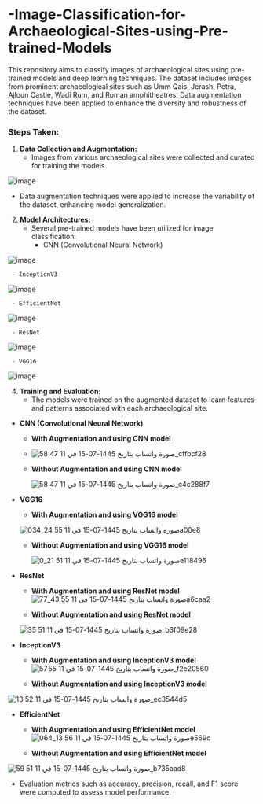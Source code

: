 # -Image-Classification-for-Archaeological-Sites-using-Pre-trained-Models
This repository aims to classify images of archaeological sites using pre-trained models and deep learning techniques. The dataset includes images from prominent archaeological sites such as Umm Qais, Jerash, Petra, Ajloun Castle, Wadi Rum, and Roman amphitheatres. Data augmentation techniques have been applied to enhance the diversity and robustness of the dataset.

### Steps Taken:

1. **Data Collection and Augmentation:**
   - Images from various archaeological sites were collected and curated for training the models.
     
![image](https://github.com/IbrahimAljarrah/-Image-Classification-for-Archaeological-Sites-using-Pre-trained-Models/assets/49195935/4d344d75-91b5-44db-b24b-d1cbde211ac9)

     
   - Data augmentation techniques were applied to increase the variability of the dataset, enhancing model generalization.

2. **Model Architectures:**
   - Several pre-trained models have been utilized for image classification:
     - CNN (Convolutional Neural Network)

![image](https://github.com/IbrahimAljarrah/-Image-Classification-for-Archaeological-Sites-using-Pre-trained-Models/assets/49195935/400e83db-b016-4b3b-b6b0-69ec0c8aa286)

     - InceptionV3
    
![image](https://github.com/IbrahimAljarrah/-Image-Classification-for-Archaeological-Sites-using-Pre-trained-Models/assets/49195935/a6578812-a9d9-43f6-9a3a-dc88e907d40b)

     - EfficientNet
    
![image](https://github.com/IbrahimAljarrah/-Image-Classification-for-Archaeological-Sites-using-Pre-trained-Models/assets/49195935/6c8a3b10-16f5-4b28-b7e5-3dda3f1d993a)

     - ResNet
    
   ![image](https://github.com/IbrahimAljarrah/-Image-Classification-for-Archaeological-Sites-using-Pre-trained-Models/assets/49195935/07e42645-e2ad-48d8-9c5b-e7afa821c72a)

     - VGG16
    
![image](https://github.com/IbrahimAljarrah/-Image-Classification-for-Archaeological-Sites-using-Pre-trained-Models/assets/49195935/34b4c4eb-06d9-4dfc-8e5f-e2d7e4d279ec)


4. **Training and Evaluation:**
   - The models were trained on the augmented dataset to learn features and patterns associated with each archaeological site.
  
- **CNN (Convolutional Neural Network)**
   - **With Augmentation and using CNN model**
     
    - ![صورة واتساب بتاريخ 1445-07-15 في 11 47 58_cffbcf28](https://github.com/IbrahimAljarrah/-Image-Classification-for-Archaeological-Sites-using-Pre-trained-Models/assets/49195935/617617f6-727c-446d-a011-1e7414aba656)
   
   - **Without Augmentation and using CNN model**
     
     ![صورة واتساب بتاريخ 1445-07-15 في 11 47 58_c4c288f7](https://github.com/IbrahimAljarrah/-Image-Classification-for-Archaeological-Sites-using-Pre-trained-Models/assets/49195935/bb53f436-7c9c-4643-9385-33fede3bdcc7)            
- **VGG16**
   - **With Augmentation and using VGG16 model**
   
   ![صورة واتساب بتاريخ 1445-07-15 في 11 55 24_034a00e8](https://github.com/IbrahimAljarrah/-Image-Classification-for-Archaeological-Sites-using-Pre-trained-Models/assets/49195935/aa36f493-9934-4033-9302-a76ddd0c98a9)   
   
   - **Without Augmentation and using VGG16 model**
   
     ![صورة واتساب بتاريخ 1445-07-15 في 11 51 21_0e118496](https://github.com/IbrahimAljarrah/-Image-Classification-for-Archaeological-Sites-using-Pre-trained-Models/assets/49195935/e999643e-68ef-41e1-8044-50327c6889e3)
   
- **ResNet**
   - **With Augmentation and using ResNet model**
   ![صورة واتساب بتاريخ 1445-07-15 في 11 55 43_77a6caa2](https://github.com/IbrahimAljarrah/-Image-Classification-for-Archaeological-Sites-using-Pre-trained-Models/assets/49195935/6e4e2b8a-f740-4f93-94a1-2a6f7fcab7c9)

   
   - **Without Augmentation and using ResNet model**
   
   ![صورة واتساب بتاريخ 1445-07-15 في 11 51 35_b3f09e28](https://github.com/IbrahimAljarrah/-Image-Classification-for-Archaeological-Sites-using-Pre-trained-Models/assets/49195935/9610c4de-7980-4505-ae07-876d2a5f634f)



- **InceptionV3**
   - **With Augmentation and using InceptionV3 model**
![صورة واتساب بتاريخ 1445-07-15 في 11 55 57_f2e20560](https://github.com/IbrahimAljarrah/-Image-Classification-for-Archaeological-Sites-using-Pre-trained-Models/assets/49195935/503f7727-4984-4921-9e4c-2e55c2d2b258)

   
   - **Without Augmentation and using InceptionV3 model**
   
![صورة واتساب بتاريخ 1445-07-15 في 11 52 13_ec3544d5](https://github.com/IbrahimAljarrah/-Image-Classification-for-Archaeological-Sites-using-Pre-trained-Models/assets/49195935/64716137-6e42-4e27-ac79-fa2b0210d3f1)


- **EfficientNet**
   - **With Augmentation and using EfficientNet model**
![صورة واتساب بتاريخ 1445-07-15 في 11 56 13_064e569c](https://github.com/IbrahimAljarrah/-Image-Classification-for-Archaeological-Sites-using-Pre-trained-Models/assets/49195935/32f44e4d-be90-4b2c-94c2-9f56f78932f3)

   
   - **Without Augmentation and using EfficientNet model**
   
![صورة واتساب بتاريخ 1445-07-15 في 11 51 59_b735aad8](https://github.com/IbrahimAljarrah/-Image-Classification-for-Archaeological-Sites-using-Pre-trained-Models/assets/49195935/02b46b26-2ed2-4ea4-9834-92f1392af249)




   - Evaluation metrics such as accuracy, precision, recall, and F1 score were computed to assess model performance.
